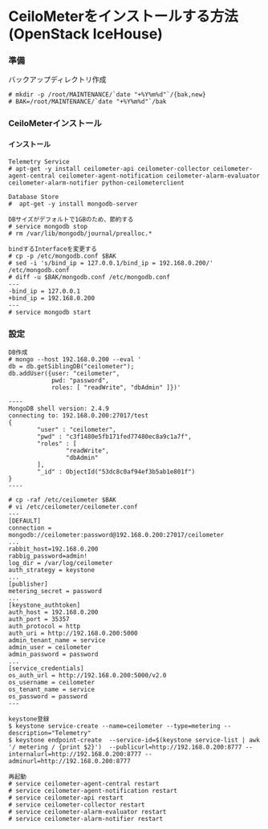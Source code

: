 <!--
************************************************************
OpenStack IceHouse(CeiloMeter)をUbuntu14.04(x86_64)へインストールする手順
参照元: http://docs.openstack.org/icehouse/install-guide/install/apt/content/metering-service.html
Copyright (c) Takehiko OGASAWARA 2014 All Rights Reserved.
************************************************************
-->

# CeiloMeterをインストールする方法(OpenStack IceHouse)

### 準備
バックアップディレクトリ作成
```
# mkdir -p /root/MAINTENANCE/`date "+%Y%m%d"`/{bak,new}
# BAK=/root/MAINTENANCE/`date "+%Y%m%d"`/bak
```

### CeiloMeterインストール
#### インストール
```
Telemetry Service
# apt-get -y install ceilometer-api ceilometer-collector ceilometer-agent-central ceilometer-agent-notification ceilometer-alarm-evaluator ceilometer-alarm-notifier python-ceilometerclient

Database Store
#  apt-get -y install mongodb-server

DBサイズがデフォルトで1GBのため、節約する
# service mongodb stop
# rm /var/lib/mongodb/journal/prealloc.*

bindするInterfaceを変更する
# cp -p /etc/mongodb.conf $BAK
# sed -i 's/bind_ip = 127.0.0.1/bind_ip = 192.168.0.200/' /etc/mongodb.conf
# diff -u $BAK/mongodb.conf /etc/mongodb.conf
---
-bind_ip = 127.0.0.1
+bind_ip = 192.168.0.200
---
# service mongodb start

```

### 設定
```
DB作成
# mongo --host 192.168.0.200 --eval '
db = db.getSiblingDB("ceilometer");
db.addUser({user: "ceilometer",
            pwd: "password",
            roles: [ "readWrite", "dbAdmin" ]})'

----
MongoDB shell version: 2.4.9
connecting to: 192.168.0.200:27017/test
{
        "user" : "ceilometer",
        "pwd" : "c3f1480e5fb171fed77480ec8a9c1a7f",
        "roles" : [
                "readWrite",
                "dbAdmin"
        ],
        "_id" : ObjectId("53dc8c0af94ef3b5ab1e801f")
}
----

# cp -raf /etc/ceilometer $BAK
# vi /etc/ceilometer/ceilometer.conf
---
[DEFAULT]
connection = mongodb://ceilometer:password@192.168.0.200:27017/ceilometer
...
rabbit_host=192.168.0.200
rabbig_password=admin!
log_dir = /var/log/ceilometer
auth_strategy = keystone
...
[publisher]
metering_secret = password
...
[keystone_authtoken]
auth_host = 192.168.0.200
auth_port = 35357
auth_protocol = http
auth_uri = http://192.168.0.200:5000
admin_tenant_name = service
admin_user = ceilometer
admin_password = password 
...
[service_credentials]
os_auth_url = http://192.168.0.200:5000/v2.0
os_username = ceilometer
os_tenant_name = service
os_password = password
---

keystone登録
$ keystone service-create --name=ceilometer --type=metering --description="Telemetry"
$ keystone endpoint-create  --service-id=$(keystone service-list | awk '/ metering / {print $2}')  --publicurl=http://192.168.0.200:8777 --internalurl=http://192.168.0.200:8777 --adminurl=http://192.168.0.200:8777

再起動
# service ceilometer-agent-central restart
# service ceilometer-agent-notification restart
# service ceilometer-api restart
# service ceilometer-collector restart
# service ceilometer-alarm-evaluator restart
# service ceilometer-alarm-notifier restart
```



